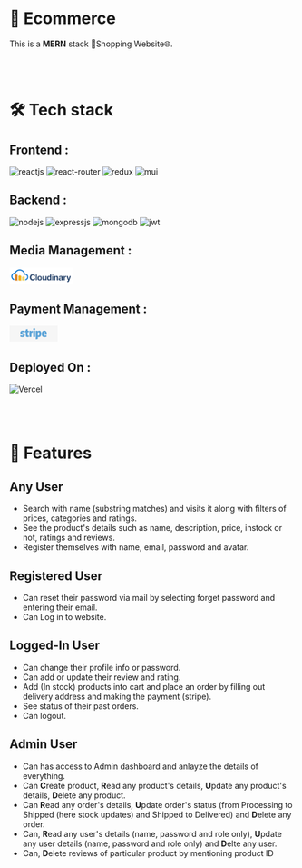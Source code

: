
# 📢 Ecommerce 

This is a **MERN** stack 🛒Shopping Website🌐.

<!-- 🔗[Visit Now](https://ecommerce-mananghetia.herokuapp.com/) 🚀 -->

<br/>
<br/>

# 🛠️ Tech stack 

## Frontend :

![reactjs](https://img.shields.io/badge/React-20232A?style=for-the-badge&logo=react&logoColor=61DAFB) ![react-router](https://img.shields.io/badge/React_Router-CA4245?style=for-the-badge&logo=react-router&logoColor=white) ![redux](https://img.shields.io/badge/Redux-593D88?style=for-the-badge&logo=redux&logoColor=white) ![mui](https://img.shields.io/badge/Material--UI-0081CB?style=for-the-badge&logo=material-ui&logoColor=white)

## Backend :

![nodejs](https://img.shields.io/badge/Node.js-43853D?style=for-the-badge&logo=node.js&logoColor=white) ![expressjs](https://img.shields.io/badge/Express.js-000000?style=for-the-badge&logo=express&logoColor=white) ![mongodb](https://img.shields.io/badge/MongoDB-4EA94B?style=for-the-badge&logo=mongodb&logoColor=white) ![jwt](https://img.shields.io/badge/JWT-000000?style=for-the-badge&logo=JSON%20web%20tokens&logoColor=white)

## Media Management :

<img src="./frontend/src/images/Cloudinary.png" height=28 alt="Cloudinary">

## Payment Management :

<img src="./frontend/src/images/Stripe.png" height=28 alt="Stripe">

## Deployed On :

![Vercel](https://img.shields.io/badge/Vercel-000000?style=for-the-badge&logo=vercel&logoColor=white)

<br/>
<br/>

# 🚀 Features

## Any User

- Search with name (substring matches) and visits it along with filters of prices, categories and ratings.
- See the product's details such as name, description, price, instock or not, ratings and reviews.
- Register themselves with name, email, password and avatar.

## Registered User

- Can reset their password via mail by selecting forget password and entering their email. 
- Can Log in to website.

## Logged-In User

- Can change their profile info or password.
- Can add or update their review and rating.
- Add (In stock) products into cart and place an order by filling out delivery address and making the payment (stripe). 
- See status of their past orders.
- Can logout.

## Admin User

- Can has access to Admin dashboard and anlayze the details of everything.
- Can **C**reate product, **R**ead any product's details, **U**pdate any product's details, **D**elete any product.
- Can **R**ead any order's details, **U**pdate order's status (from Processing to Shipped (here stock updates) and Shipped to Delivered) and **D**elete any order.
- Can, **R**ead any user's details (name, password and role only), **U**pdate any user details (name, password and role only) and **D**elte any user.
- Can, **D**elete reviews of particular product by mentioning product ID

